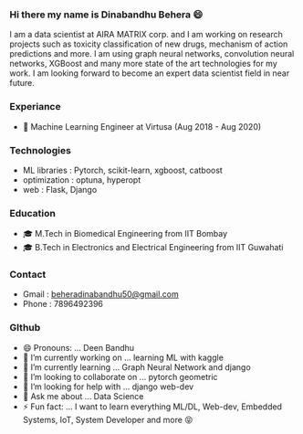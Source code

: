 ### Hi there my name is Dinabandhu Behera :smile:

I am a data scientist at AIRA MATRIX corp. and I am working on research projects such as toxicity classification of new drugs, mechanism of action predictions and more. I am using graph neural networks, convolution neural networks, XGBoost and many more state of the art technologies for my work. I am looking forward to become an expert data scientist field in near future. 

### Experiance
- :robot: Machine Learning Engineer at Virtusa (Aug 2018 - Aug 2020)

### Technologies
- ML libraries : Pytorch, scikit-learn, xgboost, catboost
- optimization : optuna, hyperopt
- web : Flask, Django

### Education
- :mortar_board: M.Tech in Biomedical Engineering from IIT Bombay 
- :mortar_board: B.Tech in Electronics and Electrical Engineering from IIT Guwahati

### Contact
- Gmail : beheradinabandhu50@gmail.com
- Phone : 7896492396

### GIthub
- 😄 Pronouns: ... Deen Bandhu
- 🔭 I’m currently working on ... learning ML with kaggle
- 🌱 I’m currently learning ... Graph Neural Network and django
- 👯 I’m looking to collaborate on ... pytorch geometric
- 🤔 I’m looking for help with ... django web-dev
- 💬 Ask me about ... Data Science
- ⚡ Fun fact: ... I want to learn everything ML/DL, Web-dev, Embedded Systems, IoT, System Developer and more  :stuck_out_tongue_closed_eyes:
